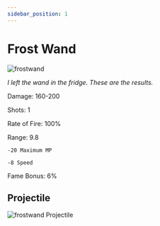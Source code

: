```yaml
---
sidebar_position: 1
---
```


# Frost Wand

![frostwand](https://vwiki.valorserver.com/api/item/picture/frost%20wand)

<i>I left the wand in the fridge. These are the results.</i>

Damage: 160-200

Shots: 1

Rate of Fire: 100%

Range: 9.8

    -20 Maximum MP
    
    -8 Speed

Fame Bonus: 6%

## Projectile

![frostwand Projectile](https://cdn.discordapp.com/attachments/953134990428868629/997626728098824222/frostwand.gif)
